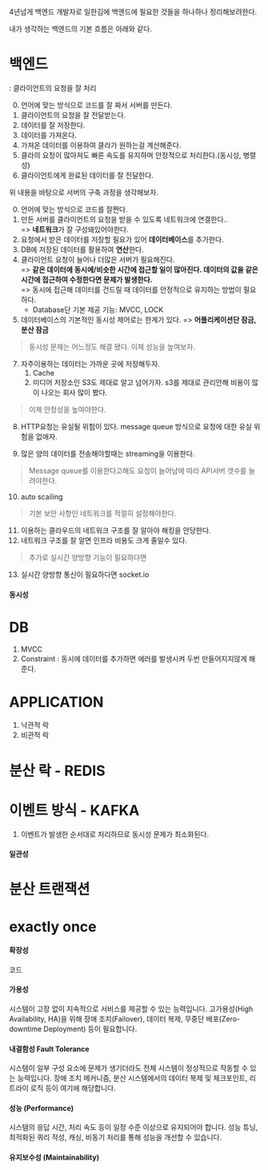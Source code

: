 

4년넘게 백엔드 개발자로 일한김에 백엔드에 필요한 것들을 하나하나 정리해보려한다.

내가 생각하는 백엔드의 기본 흐름은 아래와 같다.

# 백엔드
: 클라이언트의 요청을 잘 처리

0. 언어에 맞는 방식으로 코드를 잘 짜서 서버를 만든다.
1. 클라이언트의 요청을 잘 전달받는다.
2. 데이터를 잘 저장한다.
3. 데이터를 가져온다.
4. 가져온 데이터를 이용하여 클라가 원하는걸 계산해준다.
5. 클라의 요청이 많아져도 빠른 속도를 유지하며 안정적으로 처리한다.(동시성, 병렬성)
6. 클라이언트에게 완료된 데이터를 잘 전달한다.

위 내용을 바탕으로 서버의 구축 과정을 생각해보자.

0. 언어에 맞는 방식으로 코드를 잘짠다.
1. 만든 서버를 클라이언트의 요청을 받을 수 있도록 네트워크에 연결한다..<br>
 => **네트워크**가 잘 구성돼있어야한다.
2. 요청에서 받은 데이터를 저장할 필요가 있어 **데이터베이스**를 추가한다.
3. DB에 저장된 데이터를 활용하여 **연산**한다.
4. 클라이언트 요청이 늘어나 더많은 서버가 필요해진다. <br>
    => **같은 데이터에 동시에/비슷한 시간에 접근할 일이 많아진다. 데이터의 값을 같은 시간에 접근하여 수정한다면 문제가 발생한다.** <br>
    => 동시에 접근해 데이터를 건드릴 때 데이터를 안정적으로 유지하는 방법이 필요하다.
    - Database단 기본 제공 기능: MVCC, LOCK
5. 데이터베이스의 기본적인 동시성 제어로는 한계가 있다. => **어플리케이션단 잠금, 분산 잠금**

> 동시성 문제는 어느정도 해결 됐다. 이제 성능을 높여보자.

7. 자주이용하는 데이터는 가까운 곳에 저장해두자. 
    1. Cache
    2. 미디어 저장소인 S3도 제대로 알고 넘어가자. s3를 제대로 관리안해 비용이 많이 나오는 회사 많이 봤다.

> 이제 안정성을 높여야한다.

8. HTTP요청는 유실될 위험이 있다. message queue 방식으로 요청에 대한 유실 위험을 없애자.
<!-- - 한번에 HTTP로 요청하면 문제가 발생할수 있다. 데이터를 처리할수 있는만큼만 처리하게 해준다.
- message queue는 요청을 먼저 안전한 곳에 저장해준다. -->
9. 많은 양의 데이터를 전송해야할때는 streaming을 이용한다.

> Message queue를 이용한다고해도 요청이 늘어남에 따라 API서버 갯수를 늘려야한다.

10. auto scailing

> 기본 보안 사항인 네트워크를 적절히 설정해야한다.

11. 이용하는 클라우드의 네트워크 구조를 잘 알아야 해킹을 안당한다.
12. 네트워크 구조를 잘 알면 인프라 비용도 크게 줄일수 있다.

> 추가로 실시간 양방향 기능이 필요하다면

13. 실시간 양방향 통신이 필요하다면 socket.io



#### 동시성 ####
# DB
1. MVCC
2. Constraint
 : 동시에 데이터를 추가하면 에러를 발생시켜 두번 만들어지지않게 해준다.

# APPLICATION
1. 낙관적 락
2. 비관적 락

# 분산 락 - REDIS

# 이벤트 방식 - KAFKA
1. 이벤트가 발생한 순서대로 처리하므로 동시성 문제가 최소화된다.

#### 일관성 ####
# 분산 트랜잭션 
# exactly once

#### 확장성 ####
코드

#### 가용성 #### 
시스템이 고장 없이 지속적으로 서비스를 제공할 수 있는 능력입니다. 고가용성(High Availability, HA)을 위해 장애 조치(Failover), 데이터 복제, 무중단 배포(Zero-downtime Deployment) 등이 필요합니다.

#### 내결함성 Fault Tolerance ####
시스템이 일부 구성 요소에 문제가 생기더라도 전체 시스템이 정상적으로 작동할 수 있는 능력입니다. 장애 조치 메커니즘, 분산 시스템에서의 데이터 복제 및 체크포인트, 리트라이 로직 등이 여기에 해당합니다.

#### 성능 (Performance) ####
시스템의 응답 시간, 처리 속도 등이 일정 수준 이상으로 유지되어야 합니다. 성능 튜닝, 최적화된 쿼리 작성, 캐싱, 비동기 처리를 통해 성능을 개선할 수 있습니다.

#### 유지보수성 (Maintainability) ####

